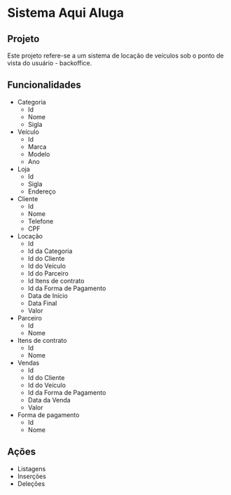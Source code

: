 # Sistema Aqui Aluga


## Projeto

Este projeto refere-se a um sistema de locação de veículos sob o ponto de vista do usuário - backoffice.

## Funcionalidades

- Categoria
    - Id
    - Nome
    - Sigla
- Veículo
    - Id
    - Marca
    - Modelo
    - Ano
- Loja
    - Id
    - Sigla
    - Endereço
- Cliente
    - Id
    - Nome
    - Telefone
    - CPF
- Locação
    - Id
    - Id da Categoria
    - Id do Cliente
    - Id do Veículo
    - Id do Parceiro
    - Id Itens de contrato
    - Id da Forma de Pagamento
    - Data de Início
    - Data Final
    - Valor
- Parceiro
    - Id
    - Nome
- Itens de contrato
    - Id
    - Nome
- Vendas
    - Id
    - Id do Cliente
    - Id do Veículo
    - Id da Forma de Pagamento
    - Data da Venda
    - Valor
- Forma de pagamento
    - Id
    - Nome

## Ações

- Listagens
- Inserções
- Deleções